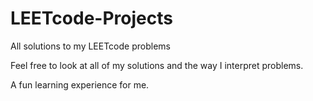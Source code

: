 # LEETcode-Projects
All solutions to my LEETcode problems

Feel free to look at all of my solutions and the way I interpret problems.

A fun learning experience for me.
